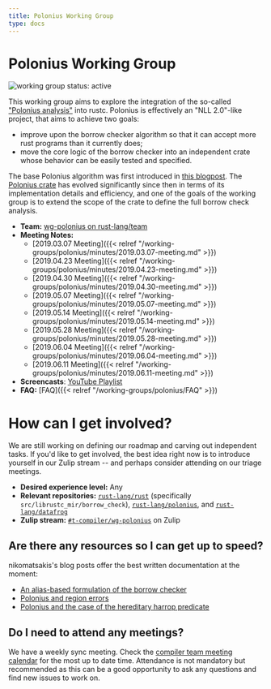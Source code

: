 ```yaml
---
title: Polonius Working Group
type: docs
---
```

# Polonius Working Group
![working group status: active][status]

This working group aims to explore the integration of the so-called
["Polonius analysis"][P] into rustc. Polonius is effectively an "NLL
2.0"-like project, that aims to achieve two goals:

- improve upon the borrow checker algorithm so that it can accept more rust programs
  than it currently does;
- move the core logic of the borrow checker into an independent crate whose behavior
  can be easily tested and specified.

The base Polonius algorithm was first introduced in [this
blogpost][intro]. The [Polonius crate][P] has evolved significantly
since then in terms of its implementation details and efficiency, and
one of the goals of the working group is to extend the scope of the
crate to define the full borrow check analysis.

- **Team:** [wg-polonius on rust-lang/team](https://github.com/rust-lang/team/blob/master/teams/wg-polonius.toml)
- **Meeting Notes:**
    - [2019.03.07 Meeting]({{< relref "/working-groups/polonius/minutes/2019.03.07-meeting.md" >}})
    - [2019.04.23 Meeting]({{< relref "/working-groups/polonius/minutes/2019.04.23-meeting.md" >}})
    - [2019.04.30 Meeting]({{< relref "/working-groups/polonius/minutes/2019.04.30-meeting.md" >}})
    - [2019.05.07 Meeting]({{< relref "/working-groups/polonius/minutes/2019.05.07-meeting.md" >}})
    - [2019.05.14 Meeting]({{< relref "/working-groups/polonius/minutes/2019.05.14-meeting.md" >}})
    - [2019.05.28 Meeting]({{< relref "/working-groups/polonius/minutes/2019.05.28-meeting.md" >}})
    - [2019.06.04 Meeting]({{< relref "/working-groups/polonius/minutes/2019.06.04-meeting.md" >}})
    - [2019.06.11 Meeting]({{< relref "/working-groups/polonius/minutes/2019.06.11-meeting.md" >}})
- **Screencasts**: [YouTube Playlist](https://www.youtube.com/playlist?list=PL85XCvVPmGQitE2CBzf-gERSqeXo59NQG)
- **FAQ:** [FAQ]({{< relref "/working-groups/polonius/FAQ" >}})

[status]: https://img.shields.io/badge/status-active-brightgreen.svg?style=for-the-badge

# How can I get involved?

We are still working on defining our roadmap and carving out
independent tasks. If you'd like to get involved, the best idea right
now is to introduce yourself in our Zulip stream -- and perhaps
consider attending on our triage meetings.

- **Desired experience level:** Any
- **Relevant repositories:** [`rust-lang/rust`][repo] (specifically `src/librustc_mir/borrow_check`), [`rust-lang/polonius`][P], and [`rust-lang/datafrog`][DF]
- **Zulip stream:** [`#t-compiler/wg-polonius`][zulip] on Zulip

[repo]: https://github.com/rust-lang/rust
[DF]: https://github.com/rust-lang/datafrog
[zulip]: https://rust-lang.zulipchat.com/#narrow/stream/186049-t-compiler.2Fwg-polonius
[P]: https://github.com/rust-lang/polonius
[intro]: http://smallcultfollowing.com/babysteps/blog/2018/04/27/an-alias-based-formulation-of-the-borrow-checker/
[regionbp]: http://smallcultfollowing.com/babysteps/blog/2019/01/17/polonius-and-region-errors/
[regionhr]: http://smallcultfollowing.com/babysteps/blog/2019/01/21/hereditary-harrop-region-constraints/

## Are there any resources so I can get up to speed?

nikomatsakis's blog posts offer the best written documentation at the moment:

- [An alias-based formulation of the borrow checker][intro]
- [Polonius and region errors][regionbp]
- [Polonius and the case of the hereditary harrop predicate][regionhr]

## Do I need to attend any meetings?

We have a weekly sync meeting. Check the [compiler team meeting
calendar](../README.md#meeting-calendar) for the most up to date
time. Attendance is not mandatory but recommended as this can be a
good opportunity to ask any questions and find new issues to work on.

[nikomatsakis]: https://github.com/nikomatsakis
[lqd]: https://github.com/lqd
